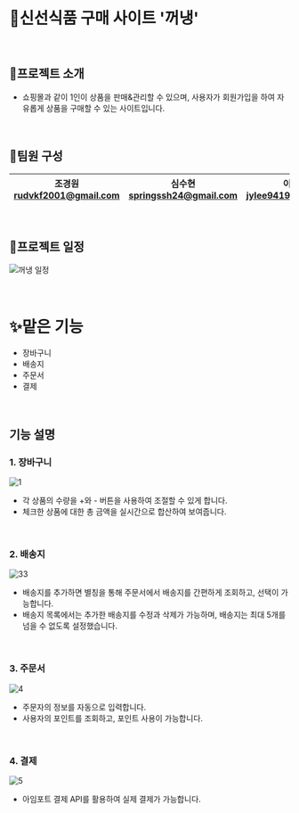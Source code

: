 # 🙌신선식품 구매 사이트 '꺼냉'
<br>

## 💫프로젝트 소개
- 쇼핑몰과 같이 1인이 상품을 판매&관리할 수 있으며, 사용자가 회원가입을 하여 자유롭게 상품을 구매할 수 있는 사이트입니다.
<br>

## 👤팀원 구성
| 조경원 <br> rudvkf2001@gmail.com | 심수현 <br> springssh24@gmail.com | 이종영 <br> jylee9419@gmail.com | 심민성 <br> devsms1234@gmail.com |
|---|:---:|:---:|:---:|
<br>

## 📌프로젝트 일정
![꺼냉 일정](https://github.com/user-attachments/assets/55f05774-638c-43cf-95a9-d18792f273d6)

<br>

# ✨맡은 기능
* 장바구니
* 배송지
* 주문서
* 결제
<br>

## 기능 설명
### 1. 장바구니
![1](https://github.com/user-attachments/assets/4f79562c-0b71-408e-97ab-e7e8b50c3bcb)

- 각 상품의 수량을 +와 - 버튼을 사용하여 조절할 수 있게 합니다.
- 체크한 상품에 대한 총 금액을 실시간으로 합산하여 보여줍니다.
<br>

### 2. 배송지
![33](https://github.com/user-attachments/assets/ca3a956b-7bfa-427b-976b-c59353d11dc3)

- 배송지를 추가하면 별칭을 통해 주문서에서 배송지를 간편하게 조회하고, 선택이 가능합니다.
- 배송지 목록에서는 추가한 배송지를 수정과 삭제가 가능하며, 배송지는 최대 5개를 넘을 수 없도록 설정했습니다.
<br>

### 3. 주문서
![4](https://github.com/user-attachments/assets/5f761f40-b1eb-4d0d-ad21-7dbb92081a12)

- 주문자의 정보를 자동으로 입력합니다.
- 사용자의 포인트를 조회하고, 포인트 사용이 가능합니다.
<br>

### 4. 결제
![5](https://github.com/user-attachments/assets/1850a472-30c5-4d0d-bd3a-22edd4453a70)

- 아임포트 결제 API를 활용하여 실제 결제가 가능합니다.
